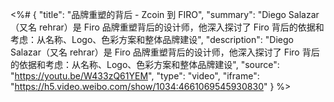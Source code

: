 <%# {
  "title": "品牌重塑的背后 - Zcoin 到 FIRO",
  "summary": "Diego Salazar（又名 rehrar）是 Firo 品牌重塑背后的设计师，他深入探讨了 Firo 背后的依据和考虑：从名称、Logo、色彩方案和整体品牌建设",
  "description": "Diego Salazar（又名 rehrar）是 Firo 品牌重塑背后的设计师，他深入探讨了 Firo 背后的依据和考虑：从名称、Logo、色彩方案和整体品牌建设",
  "source": "https://youtu.be/W433zQ61YEM",
  "type": "video",
  "iframe": "https://h5.video.weibo.com/show/1034:4661069545930830"
} %>
